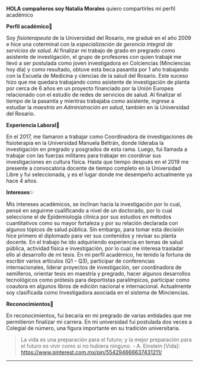 **HOLA compañeros soy Natalia Morales**
quiero compartirles mi perfil académico

**Perfil académico**📜

Soy *fisioterapeuta* de la Universidad del Rosario, me gradué en el año 2009 e hice una coterminal con la *especialización de gerencia integral de servicios de salud*. Al finalizar mi trabajo de grado en pregrado como asistente de investigación, el grupo de profesores con quien trabajé me llevó a ser postulada como joven investigadora en Colciencias (Minciencias hoy día) y como resultado, obtuve esta beca pasantía por 1 año trabajando con la Escuela de Medicina y ciencias de la salud del Rosario. Este suceso hizo que me quedara trabajando como asistente de investigación de planta por cerca de 6 años en un proyecto financiado por la Unión Europea relacionado con el estudio de redes de servicios de salud. Al finalizar el tiempo de la pasantía y mientras trabajaba como asistente, ingrese a estudiar la *maestría en Administración en salud*, también en la Universidad del Rosario.

**Experiencia Laboral**🧬 

En el 2017, me llamaron a trabajar como Coordinadora de investigaciones de fisioterapia en la Universidad Manuela Beltrán, donde lideraba la investigación en pregrado y posgrados de esta rama. 
Luego, fui llamada a trabajar con las fuerzas militares para trabajar en coordinar sus investigaciones en cultura física. Hasta que tiempo después en el 2019 me presente a convocatoria docente de tiempo completo en la Universidad Libre y fui seleccionada, y es el lugar donde me desempeño actualmente ya hace 4 años.

**Intereses**✨

Mis intereses académicos, se inclinan hacia la investigación por lo cual, pensé en seguirme cualificando a nivel de un doctorado, por lo cual seleccione el de Epidemiología clínica por sus  estudios en métodos cuantitativos como su mayor fortaleza y por su relación declarada con algunos tópicos de salud pública. Sin embargo, para tomar esta decisión hice primero el diplomado para ver sus contenidos y revisar su planta docente. 
En el trabajo he ido adquiriendo experiencia en temas de salud pública, actividad física  e investigación, por lo cual me interesa trasladar ello al desarrollo de mi tesis.
En mi perfil académico, he tenido la fortuna de escribir varios artículos (Q1 – Q3), participar de conferencias internacionales, liderar proyectos de investigación, ser coordinadora de semilleros, orientar tesis en maestría y pregrado, hacer algunos desarrollos tecnológicos como prótesis para deportistas paralímpicos, participar como coautora en algunos libros de edición nacional e internacional.  Actualmente soy clasificada como Investigadora asociada en el sistema de Minciencias. 

**Reconocimientos**🥇

En reconocimientos, fui becaria en mi pregrado de varias entidades que me permitieron finalizar mi carrera. En mi universidad fui postulada dos veces a Colegial de número, una figura importante en su tradición universitaria. 

>La vida  es una preparación para el futuro; y la mejor preparación para el futuro es vivir como si no hubiera ninguno. - A. Einstein
[Vida]: https://www.pinterest.com.mx/pin/554294666637431211/
- - - - - - - - - - - - - - - - - - - - - - - - - - - - - - - - - - - - - - - - - - - - - - - - - - - - - - - - - - - - - - - - - - - - - - - - - - - 
